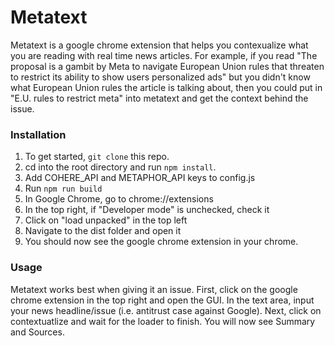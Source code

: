 # Metatext

Metatext is a google chrome extension that helps you contexualize what you are reading with real time news articles. 
For example, if you read "The proposal is a gambit by Meta to navigate European Union rules that threaten to restrict its ability to show users personalized ads" but you didn't know what European Union rules the article is talking about, then you could put in
"E.U. rules to restrict meta" into metatext and get the context behind the issue.

### Installation
1. To get started, ```git clone``` this repo.
2. cd into the root directory and run ```npm install```.
3. Add COHERE_API and METAPHOR_API keys to config.js
3. Run ```npm run build```
4. In Google Chrome, go to chrome://extensions
5. In the top right, if "Developer mode" is unchecked, check it
6. Click on "load unpacked" in the top left
7. Navigate to the dist folder and open it
8. You should now see the google chrome extension in your chrome.

### Usage
Metatext works best when giving it an issue. First, click on the google chrome extension in the top right and open the GUI.
In the text area, input your news headline/issue (i.e. antitrust case against Google). Next, click on contextuatlize and wait 
for the loader to finish. You will now see Summary and Sources. 